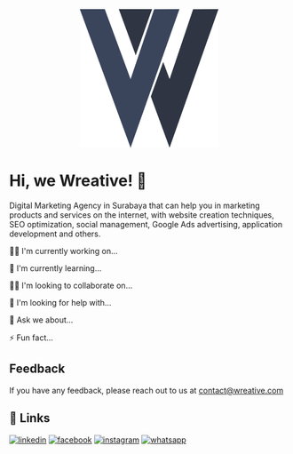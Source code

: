 
<center>
<img src="../logo.svg" width="250" height="250">
</center>


# Hi, we Wreative! 👋
Digital Marketing Agency in Surabaya that can help you in marketing products and services on the internet, with website creation techniques, SEO optimization, social management, Google Ads advertising, application development and others.

👩‍💻 I'm currently working on...

🧠 I'm currently learning...

👯‍♀️ I'm looking to collaborate on...

🤔 I'm looking for help with...

💬 Ask we about...

⚡️ Fun fact...


## Feedback

If you have any feedback, please reach out to us at contact@wreative.com


## 🔗 Links
[![linkedin](https://img.shields.io/badge/LinkedIn-0077B5?style=for-the-badge&logo=linkedin&logoColor=white)](https://linkedin.com/company/wreative)
[![facebook](https://img.shields.io/badge/Facebook-1877F2?style=for-the-badge&logo=facebook&logoColor=white)](https://facebook.com/wreative)
[![instagram](https://img.shields.io/badge/Instagram-E4405F?style=for-the-badge&logo=instagram&logoColor=white)](https://instagram.com/wreative)
[![whatsapp](https://img.shields.io/badge/WhatsApp-25D366?style=for-the-badge&logo=whatsapp&logoColor=white)](https://link.wreative.com/wa)
